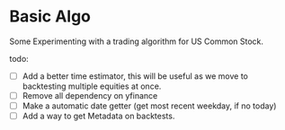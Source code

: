 # Basic Algo

Some Experimenting with a trading algorithm for US Common Stock. 

todo:
- [ ] Add a better time estimator, this will be useful as we move to backtesting multiple equities at once. 
- [ ] Remove all dependency on yfinance
- [ ] Make a automatic date getter (get most recent weekday, if no today)
- [ ] Add a way to get Metadata on backtests.